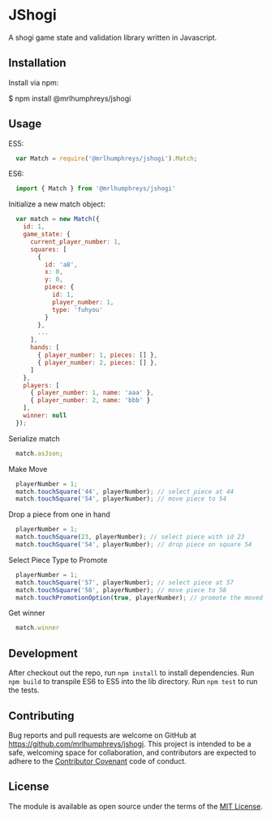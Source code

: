 # JShogi

A shogi game state and validation library written in Javascript.

## Installation

Install via npm:

  $ npm install @mrlhumphreys/jshogi

## Usage

ES5:

```javascript
  var Match = require('@mrlhumphreys/jshogi').Match;
```

ES6:

```javascript
  import { Match } from '@mrlhumphreys/jshogi'
```

Initialize a new match object:

```javascript 
  var match = new Match({
    id: 1,
    game_state: {
      current_player_number: 1,
      squares: [
        { 
          id: 'a8', 
          x: 0, 
          y: 0, 
          piece: {
            id: 1, 
            player_number: 1, 
            type: 'fuhyou' 
          }
        },
        ...
      ],
      hands: [
        { player_number: 1, pieces: [] },
        { player_number: 2, pieces: [] },
      ]
    },
    players: [
      { player_number: 1, name: 'aaa' },
      { player_number: 2, name: 'bbb' }
    ],
    winner: null
  });
```

Serialize match

```javascript
  match.asJson;
```

Make Move

```javascript
  playerNumber = 1;
  match.touchSquare('44', playerNumber); // select piece at 44 
  match.touchSquare('54', playerNumber); // move piece to 54 
```

Drop a piece from one in hand

```javascript
  playerNumber = 1;
  match.touchSquare(23, playerNumber); // select piece with id 23 
  match.touchSquare('54', playerNumber); // drop piece on square 54 
```

Select Piece Type to Promote

```javascript
  playerNumber = 1;
  match.touchSquare('57', playerNumber); // select piece at 57
  match.touchSquare('58', playerNumber); // move piece to 58 
  match.touchPromotionOption(true, playerNumber); // promote the moved piece 
```

Get winner

```javascript
  match.winner
```

## Development

After checkout out the repo, run `npm install` to install dependencies. Run `npm build` to transpile ES6 to ES5 into the lib directory. Run `npm test` to run the tests.

## Contributing

Bug reports and pull requests are welcome on GitHub at https://github.com/mrlhumphreys/jshogi. This project is intended to be a safe, welcoming space for collaboration, and contributors are expected to adhere to the [Contributor Covenant](http://contributor-covenant.org) code of conduct.

## License

The module is available as open source under the terms of the [MIT License](http://opensource.org/licenses/MIT).
